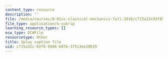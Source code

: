 ```yaml
---
content_type: resource
description: ''
file: /media/courses/8-01sc-classical-mechanics-fall-2016/c715a32c02f850d6b87b37513ee10b55_efpiHD_2O8E.vtt
file_type: application/x-subrip
learning_resource_types: []
ocw_type: OCWFile
resourcetype: Other
title: 3play caption file
uid: c715a32c-02f8-50d6-b87b-37513ee10b55
---
```


